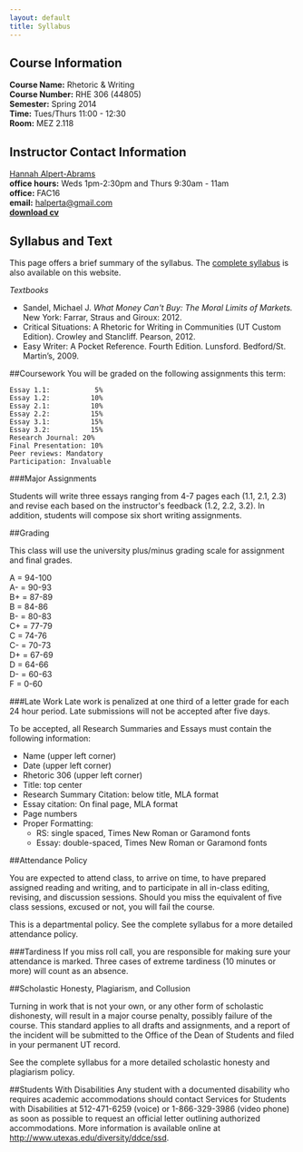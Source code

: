```yaml
---
layout: default
title: Syllabus
---
```


## Course Information

**Course Name:** Rhetoric & Writing  
**Course Number:** RHE 306 (44805)  
**Semester:** Spring 2014  
**Time:** Tues/Thurs 11:00 - 12:30  
**Room:** MEZ 2.118    


## Instructor Contact Information
[Hannah Alpert-Abrams](http://www.halperta.com)  
**office hours:** Weds 1pm-2:30pm and Thurs 9:30am - 11am  
**office:** FAC16  
**email:** halperta@gmail.com  
**[download cv](documents/alpertAbramsCV.pdf)** 

## Syllabus and Text

This page offers a brief summary of the syllabus. The [complete syllabus](documents/rhe306-syllabus.pdf) is also available on this website.

_Textbooks_

* Sandel, Michael J. *What Money Can't Buy: The Moral Limits of Markets.* New York: Farrar, Straus and Giroux: 2012.
* Critical Situations:  A Rhetoric for Writing in Communities (UT Custom Edition). Crowley and Stancliff. Pearson, 2012.
* Easy Writer:  A Pocket Reference. Fourth Edition.  Lunsford. Bedford/St. Martin’s, 2009.  

##Coursework
You will be graded on the following assignments this term:

	Essay 1.1:           5%   
	Essay 1.2:          10%    
	Essay 2.1:          10%   
	Essay 2.2:          15%  
	Essay 3.1:          15%  
	Essay 3.2:          15%  
	Research Journal: 20%  
	Final Presentation: 10%  
	Peer reviews: Mandatory  
	Participation: Invaluable  
	
###Major Assignments

Students will write three essays ranging from 4-7 pages each (1.1, 2.1, 2.3) and revise each based on the instructor's feedback (1.2, 2.2, 3.2). In addition, students will compose six short writing assignments.

##Grading

This class will use the university plus/minus grading scale for assignment and final grades. 

A	=	94-100  
A-	=	90-93  
B+	=	87-89  
B	=	84-86  
B-	=	80-83  
C+	=	77-79  
C	=	74-76  
C-	=	70-73  
D+	=	67-69  
D	=	64-66  
D-	=	60-63  
F	=	0-60  


###Late Work
Late work is penalized at one third of a letter grade for each 24 hour period. Late submissions will not be accepted after five days.

To be accepted, all Research Summaries and Essays must contain the following information:
* Name (upper left corner)  
* Date (upper left corner)  
* Rhetoric 306 (upper left corner)  
* Title: top center  
* Research Summary Citation: below title, MLA format  
* Essay citation: On final page, MLA format  
* Page numbers  
* Proper Formatting:  
	* RS: single spaced, Times New Roman or Garamond fonts
	* Essay: double-spaced, Times New Roman or Garamond fonts


##Attendance Policy

You are expected to attend class, to arrive on time, to have prepared assigned reading and writing, and to participate in all in-class editing, revising, and discussion sessions. Should you miss the equivalent of five class sessions, excused or not, you will fail the course. 

This is a departmental policy. See the complete syllabus for a more detailed attendance policy.

###Tardiness
If you miss roll call, you are responsible for making sure your attendance is marked. Three cases of extreme tardiness (10 minutes or more) will count as an absence.

##Scholastic Honesty, Plagiarism, and Collusion

Turning in work that is not your own, or any other form of scholastic dishonesty, will result in a major course penalty, possibly failure of the course. This standard applies to all drafts and assignments, and a report of the incident will be submitted to the Office of the Dean of Students and filed in your permanent UT record.

See the complete syllabus for a more detailed scholastic honesty and plagiarism policy.

##Students With Disabilities
Any student with a documented disability who requires academic accommodations should contact Services for Students with Disabilities at 512-471-6259 (voice) or 1-866-329-3986 (video phone) as soon as possible to request an official letter outlining authorized accommodations. More information is available online at http://www.utexas.edu/diversity/ddce/ssd.































